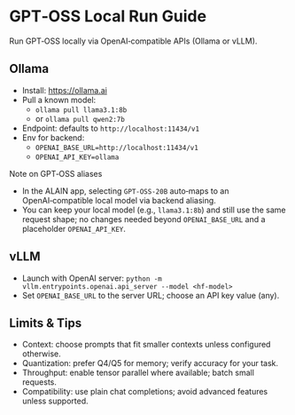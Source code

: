 # GPT‑OSS Local Run Guide

Run GPT‑OSS locally via OpenAI‑compatible APIs (Ollama or vLLM).

## Ollama
- Install: https://ollama.ai
- Pull a known model:
  - `ollama pull llama3.1:8b`
  - or `ollama pull qwen2:7b`
- Endpoint: defaults to `http://localhost:11434/v1`
- Env for backend:
  - `OPENAI_BASE_URL=http://localhost:11434/v1`
  - `OPENAI_API_KEY=ollama`

Note on GPT‑OSS aliases
- In the ALAIN app, selecting `GPT-OSS-20B` auto‑maps to an OpenAI‑compatible local model via backend aliasing.
- You can keep your local model (e.g., `llama3.1:8b`) and still use the same request shape; no changes needed beyond `OPENAI_BASE_URL` and a placeholder `OPENAI_API_KEY`.

## vLLM
- Launch with OpenAI server: `python -m vllm.entrypoints.openai.api_server --model <hf-model>`
- Set `OPENAI_BASE_URL` to the server URL; choose an API key value (any).

## Limits & Tips
- Context: choose prompts that fit smaller contexts unless configured otherwise.
- Quantization: prefer Q4/Q5 for memory; verify accuracy for your task.
- Throughput: enable tensor parallel where available; batch small requests.
- Compatibility: use plain chat completions; avoid advanced features unless supported.
